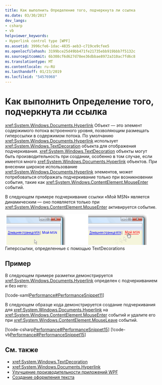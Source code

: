```yaml
---
title: Как выполнить Определение того, подчеркнута ли ссылка
ms.date: 03/30/2017
dev_langs:
- csharp
- vb
helpviewer_keywords:
- Hyperlink control type [WPF]
ms.assetid: 3996cfe6-1dac-4835-aeb3-c719ce9cfee5
ms.openlocfilehash: 3199bce25d49bb471fe21735ebb919bbb7f5132c
ms.sourcegitcommit: 6b308cf6d627d78ee36dbbae8972a310ac7fd6c8
ms.translationtype: MT
ms.contentlocale: ru-RU
ms.lasthandoff: 01/23/2019
ms.locfileid: "54576968"
---
```

# <a name="how-to-specify-whether-a-hyperlink-is-underlined"></a>Как выполнить Определение того, подчеркнута ли ссылка
<xref:System.Windows.Documents.Hyperlink> Объект — это элемент содержимого потока встроенного уровня, позволяющим размещать гиперссылки в содержимом потока. По умолчанию <xref:System.Windows.Documents.Hyperlink> использует <xref:System.Windows.TextDecoration> объекта для отображения подчеркивания. <xref:System.Windows.TextDecoration> объекты могут быть производительность при создании, особенно в том случае, если имеется много <xref:System.Windows.Documents.Hyperlink> объектов. При внесении широкое использование <xref:System.Windows.Documents.Hyperlink> элементов, может потребоваться отображать подчеркивание только при возникновении события, такие как <xref:System.Windows.ContentElement.MouseEnter> событий.  
  
 В следующем примере подчеркивание ссылки «Мой MSN» является динамическим — оно появляется только при <xref:System.Windows.ContentElement.MouseEnter> активируется событие.  
  
 ![Гиперссылки, отображение TextDecorations](../../../../docs/framework/wpf/advanced/media/textdecoration03.png "TextDecoration03")  
Гиперссылки, определенные с помощью TextDecorations  
  
## <a name="example"></a>Пример  
 В следующем примере разметки демонстрируется <xref:System.Windows.Documents.Hyperlink> определен с подчеркиванием и без него:  
  
 [!code-xaml[Performance#PerformanceSnippet11](../../../../samples/snippets/csharp/VS_Snippets_Wpf/Performance/CSharp/Hyperlink.xaml#performancesnippet11)]  
  
 В следующем образце кода демонстрируется создание подчеркивания для <xref:System.Windows.Documents.Hyperlink> на <xref:System.Windows.ContentElement.MouseEnter> событий и удалите его при <xref:System.Windows.ContentElement.MouseLeave> событий.  
  
 [!code-csharp[Performance#PerformanceSnippet15](../../../../samples/snippets/csharp/VS_Snippets_Wpf/Performance/CSharp/Hyperlink.xaml.cs#performancesnippet15)]
 [!code-vb[Performance#PerformanceSnippet15](../../../../samples/snippets/visualbasic/VS_Snippets_Wpf/Performance/visualbasic/hyperlink.xaml.vb#performancesnippet15)]  
  
## <a name="see-also"></a>См. также
- <xref:System.Windows.TextDecoration>
- <xref:System.Windows.Documents.Hyperlink>
- [Улучшение производительности приложений WPF](../../../../docs/framework/wpf/advanced/optimizing-wpf-application-performance.md)
- [Создание оформления текста](../../../../docs/framework/wpf/advanced/how-to-create-a-text-decoration.md)
